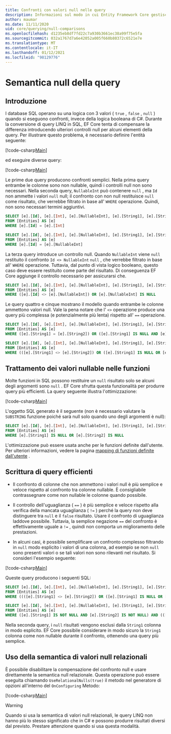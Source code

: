 ```yaml
---
title: Confronti con valori null nelle query
description: Informazioni sul modo in cui Entity Framework Core gestisce i confronti NULL nelle query
author: maumar
ms.date: 11/11/2020
uid: core/querying/null-comparisons
ms.openlocfilehash: d1235eb8df7fd22c7a930b3661ec38a99f75e5fa
ms.sourcegitcommit: 032a1767d7a6e42052a005f660b80372c6521e7e
ms.translationtype: MT
ms.contentlocale: it-IT
ms.lasthandoff: 01/12/2021
ms.locfileid: "98129776"
---
```

# <a name="query-null-semantics"></a>Semantica null della query

## <a name="introduction"></a>Introduzione

I database SQL operano su una logica con 3 valori ( `true` , `false` , `null` ) quando si eseguono confronti, invece della logica booleana di C#. Durante la conversione di query LINQ in SQL, EF Core tenta di compensare la differenza introducendo ulteriori controlli null per alcuni elementi della query.
Per illustrare questo problema, è necessario definire l'entità seguente:

[!code-csharp[Main](../../../samples/core/Querying/NullSemantics/NullSemanticsEntity.cs#Entity)]

ed eseguire diverse query:

[!code-csharp[Main](../../../samples/core/Querying/NullSemantics/Program.cs#BasicExamples)]

Le prime due query producono confronti semplici. Nella prima query entrambe le colonne sono non nullable, quindi i controlli null non sono necessari. Nella seconda query, `NullableInt` può contenere `null` , ma `Id` non ammette i valori `null` null; il confronto con non null restituisce `null` come risultato, che verrebbe filtrato in base all' `WHERE` operazione. Quindi, non sono necessari termini aggiuntivi.

```sql
SELECT [e].[Id], [e].[Int], [e].[NullableInt], [e].[String1], [e].[String2]
FROM [Entities] AS [e]
WHERE [e].[Id] = [e].[Int]

SELECT [e].[Id], [e].[Int], [e].[NullableInt], [e].[String1], [e].[String2]
FROM [Entities] AS [e]
WHERE [e].[Id] = [e].[NullableInt]
```

La terza query introduce un controllo null. Quando `NullableInt` viene `null` restituito il confronto `Id <> NullableInt` `null` , che verrebbe filtrato in base all' `WHERE` operazione. Tuttavia, dal punto di vista logico booleano, questo caso deve essere restituito come parte del risultato. Di conseguenza EF Core aggiunge il controllo necessario per assicurarsi che.

```sql
SELECT [e].[Id], [e].[Int], [e].[NullableInt], [e].[String1], [e].[String2]
FROM [Entities] AS [e]
WHERE ([e].[Id] <> [e].[NullableInt]) OR [e].[NullableInt] IS NULL
```

Le query quattro e cinque mostrano il modello quando entrambe le colonne ammettono valori null. Vale la pena notare che l' `<>` operazione produce una query più complessa (e potenzialmente più lenta) rispetto all' `==` operazione.

```sql
SELECT [e].[Id], [e].[Int], [e].[NullableInt], [e].[String1], [e].[String2]
FROM [Entities] AS [e]
WHERE ([e].[String1] = [e].[String2]) OR ([e].[String1] IS NULL AND [e].[String2] IS NULL)

SELECT [e].[Id], [e].[Int], [e].[NullableInt], [e].[String1], [e].[String2]
FROM [Entities] AS [e]
WHERE (([e].[String1] <> [e].[String2]) OR ([e].[String1] IS NULL OR [e].[String2] IS NULL)) AND ([e].[String1] IS NOT NULL OR [e].[String2] IS NOT NULL)
```

## <a name="treatment-of-nullable-values-in-functions"></a>Trattamento dei valori nullable nelle funzioni

Molte funzioni in SQL possono restituire un `null` risultato solo se alcuni degli argomenti sono `null` . EF Core sfrutta questa funzionalità per produrre query più efficienti.
La query seguente illustra l'ottimizzazione:

[!code-csharp[Main](../../../samples/core/Querying/NullSemantics/Program.cs#Functions)]

L'oggetto SQL generato è il seguente (non è necessario valutare la `SUBSTRING` funzione poiché sarà null solo quando uno degli argomenti è null):

```sql
SELECT [e].[Id], [e].[Int], [e].[NullableInt], [e].[String1], [e].[String2]
FROM [Entities] AS [e]
WHERE [e].[String1] IS NULL OR [e].[String2] IS NULL
```

L'ottimizzazione può essere usata anche per le funzioni definite dall'utente. Per ulteriori informazioni, vedere la pagina [mapping di funzioni definite dall'utente](xref:core/querying/user-defined-function-mapping#configuring-nullability-of-user-defined-function-based-on-its-arguments) .

## <a name="writing-performant-queries"></a>Scrittura di query efficienti

- Il confronto di colonne che non ammettono i valori null è più semplice e veloce rispetto al confronto tra colonne nullable. È consigliabile contrassegnare come non nullable le colonne quando possibile.

- Il controllo dell'uguaglianza ( `==` ) è più semplice e veloce rispetto alla verifica della mancata uguaglianza ( `!=` ) perché la query non deve distinguere tra `null` e il `false` risultato. Usare il confronto di uguaglianza laddove possibile. Tuttavia, la semplice negazione `==` del confronto è effettivamente uguale a `!=` , quindi non comporta un miglioramento delle prestazioni.

- In alcuni casi, è possibile semplificare un confronto complesso filtrando in `null` modo esplicito i valori di una colonna, ad esempio se non `null` sono presenti valori o se tali valori non sono rilevanti nel risultato. Si consideri l'esempio seguente:

[!code-csharp[Main](../../../samples/core/Querying/NullSemantics/Program.cs#ManualOptimization)]

Queste query producono i seguenti SQL:

```sql
SELECT [e].[Id], [e].[Int], [e].[NullableInt], [e].[String1], [e].[String2]
FROM [Entities] AS [e]
WHERE ((([e].[String1] <> [e].[String2]) OR ([e].[String1] IS NULL OR [e].[String2] IS NULL)) AND ([e].[String1] IS NOT NULL OR [e].[String2] IS NOT NULL)) OR ((CAST(LEN([e].[String1]) AS int) = CAST(LEN([e].[String2]) AS int)) OR ([e].[String1] IS NULL AND [e].[String2] IS NULL))

SELECT [e].[Id], [e].[Int], [e].[NullableInt], [e].[String1], [e].[String2]
FROM [Entities] AS [e]
WHERE ([e].[String1] IS NOT NULL AND [e].[String2] IS NOT NULL) AND (([e].[String1] <> [e].[String2]) OR (CAST(LEN([e].[String1]) AS int) = CAST(LEN([e].[String2]) AS int)))
```

Nella seconda query, i `null` risultati vengono esclusi dalla `String1` colonna in modo esplicito. EF Core possibile considerare in modo sicuro la `String1` colonna come non nullable durante il confronto, ottenendo una query più semplice.

## <a name="using-relational-null-semantics"></a>Uso della semantica di valori null relazionali

È possibile disabilitare la compensazione del confronto null e usare direttamente la semantica null relazionale. Questa operazione può essere eseguita chiamando `UseRelationalNulls(true)` il metodo nel generatore di opzioni all'interno del `OnConfiguring` Metodo:

[!code-csharp[Main](../../../samples/core/Querying/NullSemantics/NullSemanticsContext.cs#UseRelationalNulls)]

> [!WARNING]
> Quando si usa la semantica di valori null relazionali, le query LINQ non hanno più lo stesso significato che in C# e possono produrre risultati diversi dal previsto. Prestare attenzione quando si usa questa modalità.
